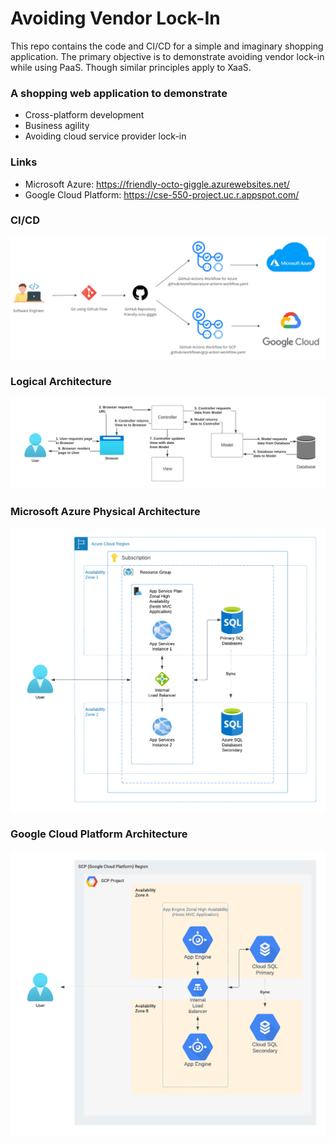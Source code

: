 # Avoiding Vendor Lock-In
This repo contains the code and CI/CD for a simple and imaginary shopping application.  The primary objective is to demonstrate avoiding vendor lock-in while using PaaS.  Though similar principles apply to XaaS.

### A shopping web application to demonstrate
* Cross-platform development
* Business agility
* Avoiding cloud service provider lock-in

### Links
* Microsoft Azure: https://friendly-octo-giggle.azurewebsites.net/
* Google Cloud Platform: https://cse-550-project.uc.r.appspot.com/ 

### CI/CD
![CI/CD](https://github.com/TripleA-B/friendly-octo-giggle/blob/main/CI%20CD.png)

### Logical Architecture
![Logical Architecture](https://github.com/TripleA-B/friendly-octo-giggle/blob/main/Logical%20Architecture.png)

### Microsoft Azure Physical Architecture
![Microsoft Azure Physical Architecture](https://github.com/TripleA-B/friendly-octo-giggle/blob/main/Azure%20Physical%20Architecture.png)

### Google Cloud Platform Architecture
![Google Cloud Platform Architecture](https://github.com/TripleA-B/friendly-octo-giggle/blob/main/GCP%20Physical%20Architecture.png)
